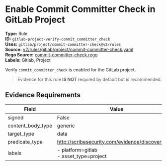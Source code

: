 # Enable Commit Committer Check in GitLab Project  
**Type:** Rule  
**ID:** `gitlab-project-verify-commit_committer_check`  
**Uses:** `gitlab/project/commit-committer-check@v2/rules`  
**Source:** [v2/rules/gitlab/project/commit-committer-check.yaml](https://github.com/scribe-public/sample-policies/v2/rules/gitlab/project/commit-committer-check.yaml)  
**Rego Source:** [commit-committer-check.rego](https://github.com/scribe-public/sample-policies/v2/rules/gitlab/project/commit-committer-check.rego)  
**Labels:** Gitlab, Project  

Verify `commit_committer_check` is enabled for the GitLab project.

> Evidence for this rule **IS NOT** required by default but is recommended.


## Evidence Requirements  
| Field | Value |
|-------|-------|
| signed | False |
| content_body_type | generic |
| target_type | data |
| predicate_type | http://scribesecurity.com/evidence/discovery/v0.1 |
| labels | - platform=gitlab<br>- asset_type=project |

